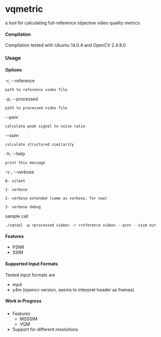 # vqmetric 

a tool for calculating full-reference objective video quality metrics

#### Compilation

Compilation tested with Ubuntu 14.0.4 and OpenCV 2.4.8.0 

### Usage

#### Options

-r, --reference

	path to reference video file

-p, --processed

	path to processed video file

--psnr

	calculate peak signal to noise ratio

--ssim

	calculate structured similarity

-h, --help

	print this message

-v <level>, --verbose <level>

	0- silent

	1- verbose

	2- verbose extended (same as verbose, for now) 

	3- verbose debug

sample call

	./vqtool -p <processed video> -r <reference video> --psnr --ssim out



#### Features

 * PSNR
 * SSIM
 
#### Supported Input Formats

Tested input formats are 
 * mp4
 * y4m (opencv version, seems to interpret header as frames)
  
##### Work in Progress

 * Features
   * MSSSIM
   * VQM
 * Support for different resolutions
  
 

